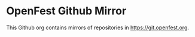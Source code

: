 # OpenFest Github Mirror

This Github org contains mirrors of repositories in https://git.openfest.org.
